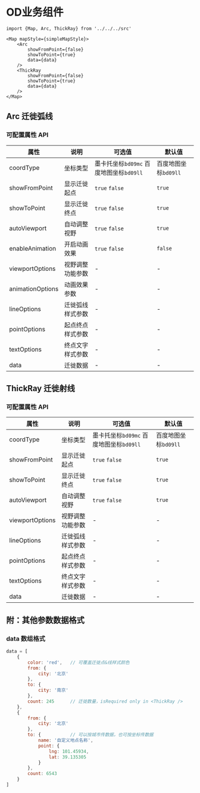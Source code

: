 # OD业务组件

    import {Map, Arc, ThickRay} from '../../../src'

    <Map mapStyle={simpleMapStyle}>
        <Arc 
            showFromPoint={false}
            showToPoint={true}
            data={data} 
        />
        <ThickRay 
            showFromPoint={false}
            showToPoint={true}
            data={data} 
        />
    </Map>
    
## Arc 迁徙弧线
### 可配置属性 API
| 属性 | 说明 | 可选值 | 默认值 |
| --- | --- | --- | --- |
| coordType | 坐标类型 | 墨卡托坐标`bd09mc` 百度地图坐标`bd09ll` | 百度地图坐标`bd09ll` |
| showFromPoint | 显示迁徙起点 | `true` `false` | `true` |
| showToPoint | 显示迁徙终点 | `true` `false` | `true` |
| autoViewport | 自动调整视野 | `true` `false` | `true` |
| enableAnimation | 开启动画效果 | `true` `false` | `false` |
| viewportOptions | 视野调整功能参数 | - | - |
| animationOptions | 动画效果参数 | - | - |
| lineOptions | 迁徙弧线样式参数 | - | - |
| pointOptions | 起点终点样式参数 | - | - |
| textOptions | 终点文字样式参数 | - | - |
| data | 迁徙数据 | - | - |

## ThickRay 迁徙射线
### 可配置属性 API
| 属性 | 说明 | 可选值 | 默认值 |
| --- | --- | --- | --- |
| coordType | 坐标类型 | 墨卡托坐标`bd09mc` 百度地图坐标`bd09ll` | 百度地图坐标`bd09ll` |
| showFromPoint | 显示迁徙起点 | `true` `false` | `true` |
| showToPoint | 显示迁徙终点 | `true` `false` | `true` |
| autoViewport | 自动调整视野 | `true` `false` | `true` |
| viewportOptions | 视野调整功能参数 | - | - |
| lineOptions | 迁徙弧线样式参数 | - | - |
| pointOptions | 起点终点样式参数 | - | - |
| textOptions | 终点文字样式参数 | - | - |
| data | 迁徙数据 | - | - |

## 附：其他参数数据格式
### data 数组格式
```javascript
data = [
    {
        color: 'red',   // 可覆盖迁徙点&线样式颜色
        from: {
            city: '北京'
        },
        to: {
            city: '南京'
        },
        count: 245      // 迁徙数量，isRequired only in <ThickRay />
    },
    {
        from: {
            city: '北京'
        },
        to: {           // 可以按城市传数据，也可按坐标传数据
            name: '自定义地点名称',
            point: {
                lng: 101.45934,
                lat: 39.135305
            }
        },
        count: 6543
    }
]
```